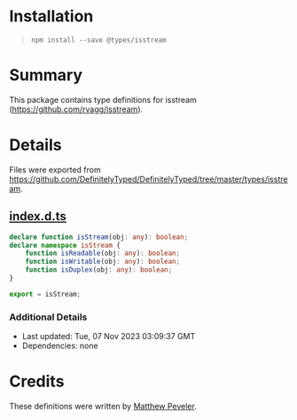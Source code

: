 # Installation
> `npm install --save @types/isstream`

# Summary
This package contains type definitions for isstream (https://github.com/rvagg/isstream).

# Details
Files were exported from https://github.com/DefinitelyTyped/DefinitelyTyped/tree/master/types/isstream.
## [index.d.ts](https://github.com/DefinitelyTyped/DefinitelyTyped/tree/master/types/isstream/index.d.ts)
````ts
declare function isStream(obj: any): boolean;
declare namespace isStream {
    function isReadable(obj: any): boolean;
    function isWritable(obj: any): boolean;
    function isDuplex(obj: any): boolean;
}

export = isStream;

````

### Additional Details
 * Last updated: Tue, 07 Nov 2023 03:09:37 GMT
 * Dependencies: none

# Credits
These definitions were written by [Matthew Peveler](https://github.com/MasterOdin).
